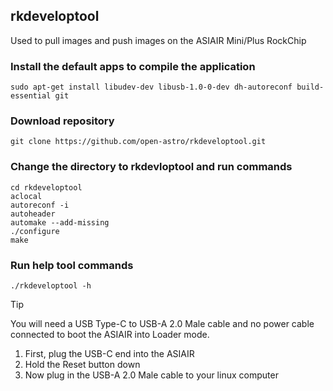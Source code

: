 ## rkdeveloptool
Used to pull images and push images on the ASIAIR Mini/Plus RockChip

### Install the default apps to compile the application
```	
sudo apt-get install libudev-dev libusb-1.0-0-dev dh-autoreconf build-essential git
```
### Download repository
```	
git clone https://github.com/open-astro/rkdeveloptool.git
```	
### Change the directory to rkdevloptool and run commands
```
cd rkdeveloptool
aclocal
autoreconf -i
autoheader
automake --add-missing
./configure
make
```
### Run help tool commands
```
./rkdeveloptool -h
```

> [!TIP]
>  You will need a USB Type-C to USB-A 2.0 Male cable and no power cable connected to boot the ASIAIR into Loader mode.
> 1. First, plug the USB-C end into the ASIAIR
> 2. Hold the Reset button down
> 3. Now plug in the USB-A 2.0 Male cable to your linux computer


